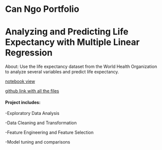 # Can Ngo Portfolio

# Analyzing and Predicting Life Expectancy with Multiple Linear Regression

About: Use the life expectancy dataset from the World Health Organization to analyze several variables and predict life expectancy.

[notebook view](https://nbviewer.jupyter.org/github/Cngo2019/Life-Expectancy/blob/master/Life%20Expectancy%20Predictive%20Analysis%20%281%29.ipynb)


[github link with all the files](https://github.com/Cngo2019/Life-Expectancy)

#### Project includes:

  -Exploratory Data Analysis 
  
  -Data Cleaning and Transformation
  
  -Feature Engineering and Feature Selection
  
  -Model tuning and comparisons
